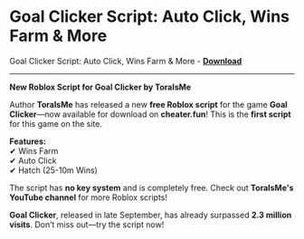 <h1>Goal Clicker Script: Auto Click, Wins Farm &amp; More</h1>

Goal Clicker Script: Auto Click, Wins Farm &amp; More - **[Download](https://www.dlgram.com/public/files/api.php?shortened=Naz1Cc)**


<hr>


**New Roblox Script for Goal Clicker by ToraIsMe**  

Author **ToraIsMe** has released a new **free Roblox script** for the game **Goal Clicker**—now available for download on **cheater.fun**! This is the **first script** for this game on the site.  

**Features:**  
✔ Wins Farm  
✔ Auto Click  
✔ Hatch (25-10m Wins)  

The script has **no key system** and is completely free. Check out **ToraIsMe's YouTube channel** for more Roblox scripts!  

**Goal Clicker**, released in late September, has already surpassed **2.3 million visits**. Don’t miss out—try the script now!